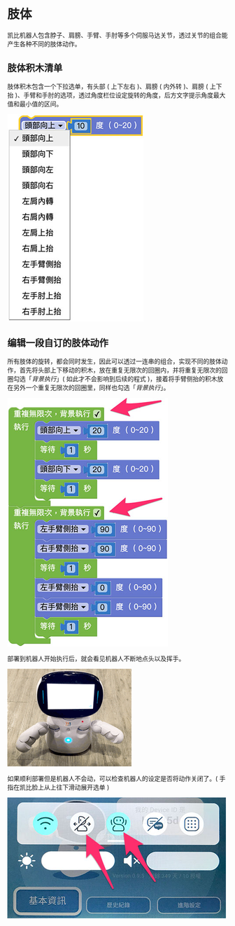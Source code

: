 # 肢体

凯比机器人包含脖子、肩膀、手臂、手肘等多个伺服马达关节，透过关节的组合能产生各种不同的肢体动作。

## 肢体积木清单

肢体积木包含一个下拉选单，有头部 ( 上下左右 )、肩膀 ( 内外转 )、肩膀 ( 上下抬 )、手臂和手肘的选项，透过角度栏位设定旋转的角度，后方文字提示角度最大值和最小值的区间。

![凯比物联网教室 - 肢体](../../../../media/zh-cn/kebbi/robot/joint-01.jpg)

## 编辑一段自订的肢体动作

所有肢体的旋转，都会同时发生，因此可以透过一连串的组合，实现不同的肢体动作，首先将头部上下移动的积木，放在重复无限次的回圈内，并将重复无限次的回圈勾选「*背景执行*」( 如此才不会影响到后续的程式 )，接着将手臂侧抬的积木放在另外一个重复无限次的回圈里，同样也勾选「*背景执行*」。

![凯比物联网教室 - 肢体](../../../../media/zh-cn/kebbi/robot/joint-02.jpg)

部署到机器人开始执行后，就会看见机器人不断地点头以及挥手。

![凯比物联网教室 - 肢体](../../../../media/zh-cn/kebbi/robot/joint-03.gif)

如果顺利部署但是机器人不会动，可以检查机器人的设定是否将动作关闭了。( 手指在凯比脸上从上往下滑动展开选单 )

![凯比物联网教室 - 肢体](../../../../media/zh-cn/kebbi/robot/joint-04.jpg)

